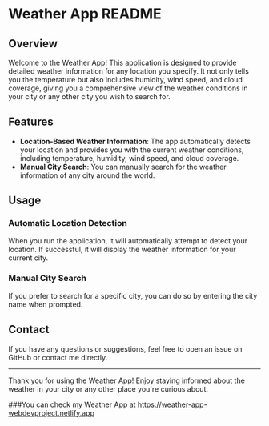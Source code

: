 # Weather App README

## Overview

Welcome to the Weather App! This application is designed to provide detailed weather information for any location you specify. It not only tells you the temperature but also includes humidity, wind speed, and cloud coverage, giving you a comprehensive view of the weather conditions in your city or any other city you wish to search for.

## Features

- **Location-Based Weather Information**: The app automatically detects your location and provides you with the current weather conditions, including temperature, humidity, wind speed, and cloud coverage.
- **Manual City Search**: You can manually search for the weather information of any city around the world.

## Usage

### Automatic Location Detection

When you run the application, it will automatically attempt to detect your location. If successful, it will display the weather information for your current city.

### Manual City Search

If you prefer to search for a specific city, you can do so by entering the city name when prompted.


## Contact

If you have any questions or suggestions, feel free to open an issue on GitHub or contact me directly.

---

Thank you for using the Weather App! Enjoy staying informed about the weather in your city or any other place you're curious about.

###You can check my Weather App at https://weather-app-webdevproject.netlify.app 
